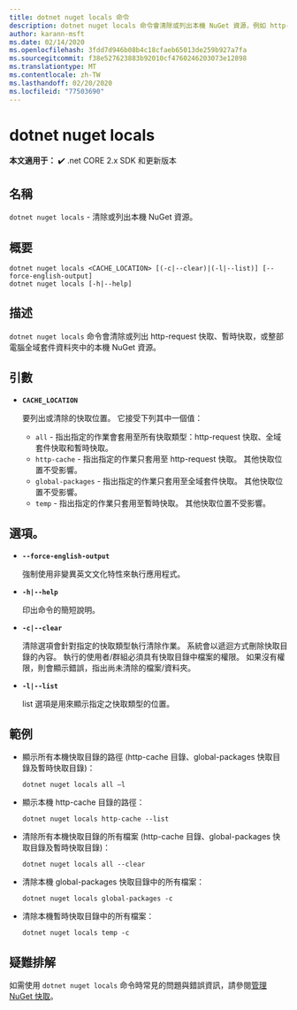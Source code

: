 ```yaml
---
title: dotnet nuget locals 命令
description: dotnet nuget locals 命令會清除或列出本機 NuGet 資源，例如 http-request 快取、暫時快取，或整部電腦的全域套件資料夾。
author: karann-msft
ms.date: 02/14/2020
ms.openlocfilehash: 3fdd7d946b08b4c18cfaeb65013de259b927a7fa
ms.sourcegitcommit: f38e527623883b92010cf4760246203073e12898
ms.translationtype: MT
ms.contentlocale: zh-TW
ms.lasthandoff: 02/20/2020
ms.locfileid: "77503690"
---
```

# <a name="dotnet-nuget-locals"></a>dotnet nuget locals

**本文適用于：** ✔️ .net CORE 2.x SDK 和更新版本

## <a name="name"></a>名稱

`dotnet nuget locals` - 清除或列出本機 NuGet 資源。

## <a name="synopsis"></a>概要

```dotnetcli
dotnet nuget locals <CACHE_LOCATION> [(-c|--clear)|(-l|--list)] [--force-english-output]
dotnet nuget locals [-h|--help]
```

## <a name="description"></a>描述

`dotnet nuget locals` 命令會清除或列出 http-request 快取、暫時快取，或整部電腦全域套件資料夾中的本機 NuGet 資源。

## <a name="arguments"></a>引數

- **`CACHE_LOCATION`**

  要列出或清除的快取位置。 它接受下列其中一個值：

  * `all` - 指出指定的作業會套用至所有快取類型：http-request 快取、全域套件快取和暫時快取。
  * `http-cache` - 指出指定的作業只套用至 http-request 快取。 其他快取位置不受影響。
  * `global-packages` - 指出指定的作業只套用至全域套件快取。 其他快取位置不受影響。
  * `temp` - 指出指定的作業只套用至暫時快取。 其他快取位置不受影響。

## <a name="options"></a>選項。

- **`--force-english-output`**

  強制使用非變異英文文化特性來執行應用程式。

- **`-h|--help`**

  印出命令的簡短說明。

- **`-c|--clear`**

  清除選項會針對指定的快取類型執行清除作業。 系統會以遞迴方式刪除快取目錄的內容。 執行的使用者/群組必須具有快取目錄中檔案的權限。 如果沒有權限，則會顯示錯誤，指出尚未清除的檔案/資料夾。

- **`-l|--list`**

  list 選項是用來顯示指定之快取類型的位置。

## <a name="examples"></a>範例

- 顯示所有本機快取目錄的路徑 (http-cache 目錄、global-packages 快取目錄及暫時快取目錄)：

  ```dotnetcli
  dotnet nuget locals all –l
  ```

- 顯示本機 http-cache 目錄的路徑：

  ```dotnetcli
  dotnet nuget locals http-cache --list
  ```

- 清除所有本機快取目錄的所有檔案 (http-cache 目錄、global-packages 快取目錄及暫時快取目錄)：

  ```dotnetcli
  dotnet nuget locals all --clear
  ```

- 清除本機 global-packages 快取目錄中的所有檔案：

  ```dotnetcli
  dotnet nuget locals global-packages -c
  ```

- 清除本機暫時快取目錄中的所有檔案：

  ```dotnetcli
  dotnet nuget locals temp -c
  ```

## <a name="troubleshooting"></a>疑難排解

如需使用 `dotnet nuget locals` 命令時常見的問題與錯誤資訊，請參閱[管理 NuGet 快取](/nuget/consume-packages/managing-the-nuget-cache)。
